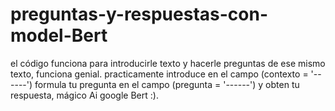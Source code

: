 # preguntas-y-respuestas-con-model-Bert
el código funciona para introducirle texto y hacerle preguntas de ese mismo texto, funciona genial.
practicamente introduce en el campo (contexto = '------')
formula tu pregunta en el campo (pregunta = '------')
y obten tu respuesta, mágico Ai google Bert :).
